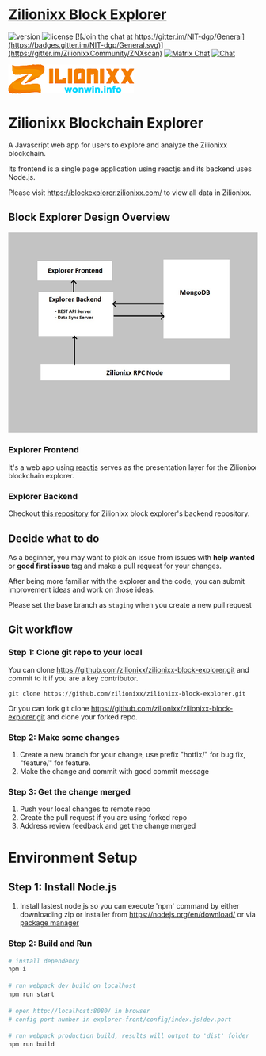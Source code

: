 # [Zilionixx Block Explorer](https://blockexplorer.zilionixx.com)

![version](https://img.shields.io/badge/version-1.0.0-blue.svg)
![license](https://img.shields.io/badge/license-MIT-blue.svg)
[![Join the chat at https://gitter.im/NIT-dgp/General](https://badges.gitter.im/NIT-dgp/General.svg)](https://gitter.im/ZilionixxCommunity/ZNXscan)
[![Matrix Chat](https://img.shields.io/badge/Matrix%20-chat-brightgreen?style=plastic&logo=matrix)](https://matrix.to/#/#zilionixx:matrix.org)
[![Chat](https://img.shields.io/badge/chat-on%20discord-7289da.svg)](https://discord.gg/W42fMxYK)

![Product Gif](src/assets/images/logo.png)

# Zilionixx Blockchain Explorer

A Javascript web app for users to explore and analyze the Zilionixx blockchain.

Its frontend is a single page application using reactjs and its backend uses Node.js.

Please visit https://blockexplorer.zilionixx.com/ to view all data in Zilionixx.

## Block Explorer Design Overview

![Zilionixx Explorer Design Overview](src/assets/images/explorer-diagram.jpg)

### Explorer Frontend

It's a web app using [reactjs](https://reactjs.org/) serves as the presentation layer for the Zilionixx blockchain explorer.

### Explorer Backend

Checkout [this repository](https://github.com/zilionixx/zilionixx-block-explorer-api) for Zilionixx block explorer's backend repository.

## Decide what to do

As a beginner, you may want to pick an issue from issues with **help wanted** or **good first issue** tag and make a pull request for your changes.

After being more familiar with the explorer and the code, you can submit improvement ideas and work on those ideas.

Please set the base branch as `staging` when you create a new pull request

## Git workflow

### Step 1: Clone git repo to your local

You can clone https://github.com/zilionixx/zilionixx-block-explorer.git and commit to it if you are a key contributor.

```shell
git clone https://github.com/zilionixx/zilionixx-block-explorer.git
```

Or you can fork git clone https://github.com/zilionixx/zilionixx-block-explorer.git and clone your forked repo.

### Step 2: Make some changes

1. Create a new branch for your change, use prefix "hotfix/" for bug fix, "feature/" for feature.
2. Make the change and commit with good commit message

### Step 3: Get the change merged

1. Push your local changes to remote repo
2. Create the pull request if you are using forked repo
3. Address review feedback and get the change merged

# Environment Setup

## Step 1: Install Node.js

1. Install lastest node.js so you can execute 'npm' command by either downloading zip or installer from https://nodejs.org/en/download/ or via [package manager](https://nodejs.org/en/download/package-manager/)

### Step 2: Build and Run

```bash
# install dependency
npm i

# run webpack dev build on localhost
npm run start

# open http://localhost:8080/ in browser
# config port number in explorer-front/config/index.js!dev.port

# run webpack production build, results will output to 'dist' folder
npm run build
```
